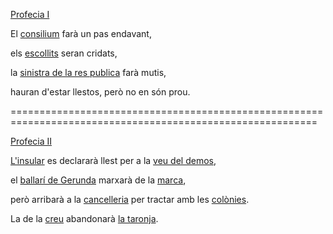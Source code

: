 <a name="I"></a>[Profecia I](https://twitter.com/CronicaProcesum/status/1341068173618065408)

El [consilium](https://github.com/raulmagdalena/CronicaProcesum/blob/main/Glosari.md#consilium) farà un pas endavant,

els [escollits](https://github.com/raulmagdalena/CronicaProcesum/blob/main/Glosari.md#escollits) seran cridats,

la [sinistra de la res publica](https://github.com/raulmagdalena/CronicaProcesum/blob/main/Glosari.md#sinistra) farà mutis,

hauran d'estar llestos, però no en són prou.

===========================================================================================================

<a name="II"></a>[Profecia II](https://twitter.com/CronicaProcesum/status/1344358458456494081)

[L'insular](https://github.com/raulmagdalena/CronicaProcesum/blob/main/Glosari.md#insular) es declararà llest per a la [veu del demos](https://github.com/raulmagdalena/CronicaProcesum/blob/main/Glosari.md#veudeldemos),

el [ballarí de Gerunda](https://github.com/raulmagdalena/CronicaProcesum/blob/main/Glosari.md#ballari) marxarà de la [marca](https://github.com/raulmagdalena/CronicaProcesum/blob/main/Glosari.md#marca),

però arribarà a la [cancelleria](https://github.com/raulmagdalena/CronicaProcesum/blob/main/Glosari.md#cancelleria) per tractar amb les [colònies](https://github.com/raulmagdalena/CronicaProcesum/blob/main/Glosari.md#colonies).

La de la [creu](https://github.com/raulmagdalena/CronicaProcesum/blob/main/Glosari.md#creu) abandonarà [la taronja](https://github.com/raulmagdalena/CronicaProcesum/blob/main/Glosari.md#taronja).



